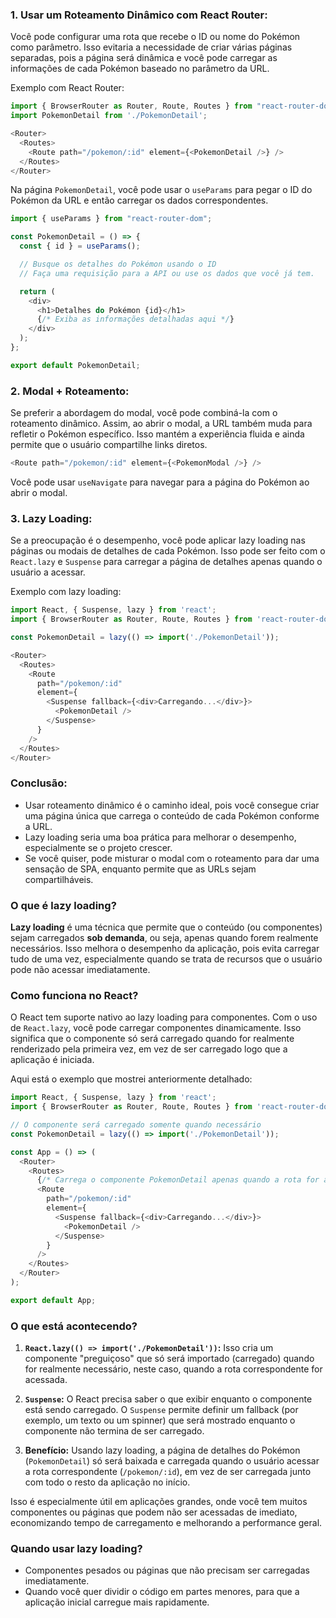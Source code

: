 ### 1. **Usar um Roteamento Dinâmico com React Router:**

Você pode configurar uma rota que recebe o ID ou nome do Pokémon como parâmetro. Isso evitaria a necessidade de criar várias páginas separadas, pois a página será dinâmica e você pode carregar as informações de cada Pokémon baseado no parâmetro da URL.

Exemplo com React Router:

```js
import { BrowserRouter as Router, Route, Routes } from "react-router-dom";
import PokemonDetail from './PokemonDetail';

<Router>
  <Routes>
    <Route path="/pokemon/:id" element={<PokemonDetail />} />
  </Routes>
</Router>
```

Na página `PokemonDetail`, você pode usar o `useParams` para pegar o ID do Pokémon da URL e então carregar os dados correspondentes.

```js
import { useParams } from "react-router-dom";

const PokemonDetail = () => {
  const { id } = useParams();

  // Busque os detalhes do Pokémon usando o ID
  // Faça uma requisição para a API ou use os dados que você já tem.

  return (
    <div>
      <h1>Detalhes do Pokémon {id}</h1>
      {/* Exiba as informações detalhadas aqui */}
    </div>
  );
};

export default PokemonDetail;
```

### 2. **Modal + Roteamento:**

Se preferir a abordagem do modal, você pode combiná-la com o roteamento dinâmico. Assim, ao abrir o modal, a URL também muda para refletir o Pokémon específico. Isso mantém a experiência fluida e ainda permite que o usuário compartilhe links diretos.

```js
<Route path="/pokemon/:id" element={<PokemonModal />} />
```

Você pode usar `useNavigate` para navegar para a página do Pokémon ao abrir o modal.

### 3. **Lazy Loading:**

Se a preocupação é o desempenho, você pode aplicar lazy loading nas páginas ou modais de detalhes de cada Pokémon. Isso pode ser feito com o `React.lazy` e `Suspense` para carregar a página de detalhes apenas quando o usuário a acessar.

Exemplo com lazy loading:

```js
import React, { Suspense, lazy } from 'react';
import { BrowserRouter as Router, Route, Routes } from 'react-router-dom';

const PokemonDetail = lazy(() => import('./PokemonDetail'));

<Router>
  <Routes>
    <Route 
      path="/pokemon/:id" 
      element={
        <Suspense fallback={<div>Carregando...</div>}>
          <PokemonDetail />
        </Suspense>
      } 
    />
  </Routes>
</Router>
```

### Conclusão:
- Usar roteamento dinâmico é o caminho ideal, pois você consegue criar uma página única que carrega o conteúdo de cada Pokémon conforme a URL.
- Lazy loading seria uma boa prática para melhorar o desempenho, especialmente se o projeto crescer.
- Se você quiser, pode misturar o modal com o roteamento para dar uma sensação de SPA, enquanto permite que as URLs sejam compartilháveis.


### O que é lazy loading?

**Lazy loading** é uma técnica que permite que o conteúdo (ou componentes) sejam carregados **sob demanda**, ou seja, apenas quando forem realmente necessários. Isso melhora o desempenho da aplicação, pois evita carregar tudo de uma vez, especialmente quando se trata de recursos que o usuário pode não acessar imediatamente.

### Como funciona no React?

O React tem suporte nativo ao lazy loading para componentes. Com o uso de `React.lazy`, você pode carregar componentes dinamicamente. Isso significa que o componente só será carregado quando for realmente renderizado pela primeira vez, em vez de ser carregado logo que a aplicação é iniciada.

Aqui está o exemplo que mostrei anteriormente detalhado:

```js
import React, { Suspense, lazy } from 'react';
import { BrowserRouter as Router, Route, Routes } from 'react-router-dom';

// O componente será carregado somente quando necessário
const PokemonDetail = lazy(() => import('./PokemonDetail'));

const App = () => (
  <Router>
    <Routes>
      {/* Carrega o componente PokemonDetail apenas quando a rota for acessada */}
      <Route 
        path="/pokemon/:id" 
        element={
          <Suspense fallback={<div>Carregando...</div>}>
            <PokemonDetail />
          </Suspense>
        } 
      />
    </Routes>
  </Router>
);

export default App;
```

### O que está acontecendo?

1. **`React.lazy(() => import('./PokemonDetail'))`:** Isso cria um componente "preguiçoso" que só será importado (carregado) quando for realmente necessário, neste caso, quando a rota correspondente for acessada.
   
2. **`Suspense`:** O React precisa saber o que exibir enquanto o componente está sendo carregado. O `Suspense` permite definir um fallback (por exemplo, um texto ou um spinner) que será mostrado enquanto o componente não termina de ser carregado.

3. **Benefício:** Usando lazy loading, a página de detalhes do Pokémon (`PokemonDetail`) só será baixada e carregada quando o usuário acessar a rota correspondente (`/pokemon/:id`), em vez de ser carregada junto com todo o resto da aplicação no início.

Isso é especialmente útil em aplicações grandes, onde você tem muitos componentes ou páginas que podem não ser acessadas de imediato, economizando tempo de carregamento e melhorando a performance geral.

### Quando usar lazy loading?

- Componentes pesados ou páginas que não precisam ser carregadas imediatamente.
- Quando você quer dividir o código em partes menores, para que a aplicação inicial carregue mais rapidamente.
